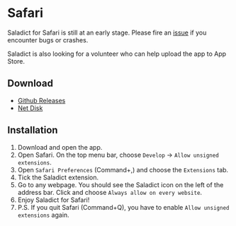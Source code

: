 # Safari

Saladict for Safari is still at an early stage. Please fire an [issue](https://github.com/crimx/ext-saladict/issues) if you encounter bugs or crashes.

Saladict is also looking for a volunteer who can help upload the app to App Store.

## Download

- [Github Releases](https://github.com/crimx/ext-saladict/releases)
- [Net Disk](https://72k.us/dir788/24782725-37758132-dc15d5)

## Installation

1. Download and open the app.
2. Open Safari. On the top menu bar, choose `Develop` -> `Allow unsigned extensions`.
3. Open `Safari Preferences` (Command+,) and choose the `Extensions` tab.
4. Tick the Saladict extension.
5. Go to any webpage. You should see the Saladict icon on the left of the address bar. Click and choose `Always allow on every website`.
6. Enjoy Saladict for Safari!
7. P.S. If you quit Safari (Command+Q), you have to enable `Allow unsigned extensions` again.
